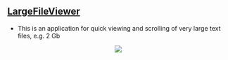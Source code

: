 ## [LargeFileViewer](https://github.com/dvkom/skillbox-learning/tree/master/13/3/LargeFileViewer)
* This is an application for quick viewing and scrolling of very large text files, e.g. 2 Gb
<p align="center">
  <img src="https://raw.githubusercontent.com/dvkom/skillbox-learning/master/images/largeFileViewer.png">
</p>
